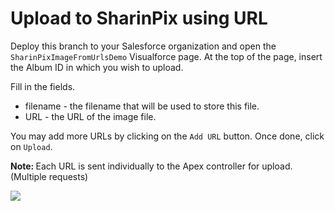 # Upload to SharinPix using URL

Deploy this branch to your Salesforce organization and open the `SharinPixImageFromUrlsDemo` Visualforce page.
At the top of the page, insert the Album ID in which you wish to upload.

Fill in the fields.
* filename - the filename that will be used to store this file.
* URL - the URL of the image file.

You may add more URLs by clicking on the `Add URL` button.
Once done, click on `Upload`.

<b>Note: </b> Each URL is sent individually to the Apex controller for upload. (Multiple requests)

[<img src="https://raw.githubusercontent.com/afawcett/githubsfdeploy/master/deploy.png">](https://githubsfdeploy.herokuapp.com?owner=sharinpix&repo=demo-apex&ref=upload_by_url)
